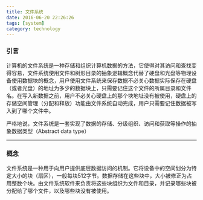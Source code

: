 ```yaml
---
title: 文件系统
date: 2016-06-20 22:26:26
tags: [system]
category: technology
---
```

### 引言
计算机的文件系统是一种存储和组织计算机数据的方法，它使得对其访问和查找变得容易，文件系统使用文件和树形目录的抽象逻辑概念代替了硬盘和光盘等物理设备使用数据块的概念，用户使用文件系统来保存数据不必关心数据实际保存在硬盘（或者光盘）的地址为多少的数据块上，只需要记住这个文件的所属目录和文件名。在写入新数据之前，用户不必关心硬盘上的那个块地址没有被使用，硬盘上的存储空间管理（分配和释放）功能由文件系统自动完成，用户只需要记住数据被写入到了哪个文件中。

严格地说，文件系统是一套实现了数据的存储、分级组织、访问和获取等操作的抽象数据类型（Abstract data type）

***

### 概念
文件系统是一种用于向用户提供底层数据访问的机制。它将设备中的空间划分为特定大小的块（扇区），一般每块512字节。数据存储在这些块中，大小被修正为占用整数个块。由文件系统软件来负责将这些块组织为文件和目录，并记录哪些块被分配给了哪个文件，以及哪些块没有被使用。


